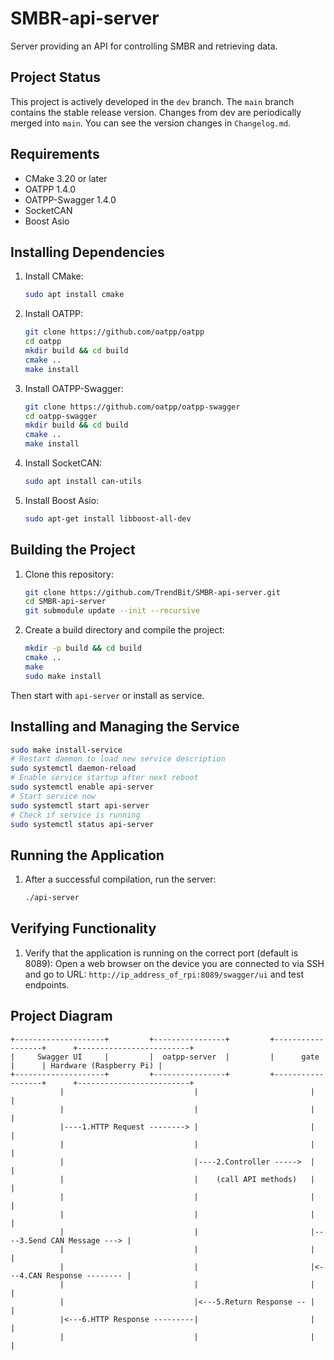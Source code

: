 # SMBR-api-server
Server providing an API for controlling SMBR and retrieving data.


## Project Status
This project is actively developed in the `dev` branch. The `main` branch contains the stable release version. Changes from dev are periodically merged into `main`. You can see the version changes in `Changelog.md`.


## Requirements
- CMake 3.20 or later
- OATPP 1.4.0
- OATPP-Swagger 1.4.0
- SocketCAN
- Boost Asio

## Installing Dependencies
1. Install CMake:
    ```sh
    sudo apt install cmake
    ```
2. Install OATPP:
    ```sh
    git clone https://github.com/oatpp/oatpp
    cd oatpp
    mkdir build && cd build
    cmake ..
    make install
    ```
3. Install OATPP-Swagger:
    ```sh
    git clone https://github.com/oatpp/oatpp-swagger
    cd oatpp-swagger
    mkdir build && cd build
    cmake ..
    make install
    ```
4. Install SocketCAN:
    ```sh
    sudo apt install can-utils
    ```
5. Install Boost Asio:
    ```sh
    sudo apt-get install libboost-all-dev
    ```

## Building the Project
1. Clone this repository:
    ```sh
    git clone https://github.com/TrendBit/SMBR-api-server.git
    cd SMBR-api-server
    git submodule update --init --recursive
    ```
2. Create a build directory and compile the project:
    ```sh
    mkdir -p build && cd build
    cmake ..
    make
    sudo make install
    ```
Then start with `api-server` or install as service.

## Installing and Managing the Service
```bash  
sudo make install-service  
# Restart daemon to load new service description  
sudo systemctl daemon-reload  
# Enable service startup after next reboot  
sudo systemctl enable api-server  
# Start service now  
sudo systemctl start api-server
# Check if service is running  
sudo systemctl status api-server  
```  

## Running the Application
1. After a successful compilation, run the server:
    ```sh
    ./api-server
    ```

## Verifying Functionality
1. Verify that the application is running on the correct port (default is 8089):
    Open a web browser on the device you are connected to via SSH and go to URL: `http://ip_address_of_rpi:8089/swagger/ui` and test endpoints.



## Project Diagram
```
+--------------------+         +----------------+         +------------------+      +-------------------------+
|     Swagger UI     |         |  oatpp-server  |         |      gate        |      | Hardware (Raspberry Pi) |
+--------------------+         +----------------+         +------------------+      +-------------------------+
           |                             |                         |                            |
           |                             |                         |                            |
           |----1.HTTP Request --------> |                         |                            |
           |                             |                         |                            |
           |                             |----2.Controller ----->  |                            |
           |                             |    (call API methods)   |                            |
           |                             |                         |                            |
           |                             |                         |                            |
           |                             |                         |----3.Send CAN Message ---> |
           |                             |                         |                            |
           |                             |                         |<---4.CAN Response -------- |
           |                             |                         |                            |
           |                             |<---5.Return Response -- |                            |
           |<---6.HTTP Response ---------|                         |                            |
           |                             |                         |                            |
```


